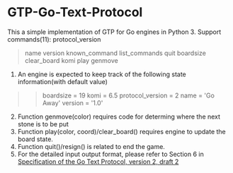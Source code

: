 # GTP-Go-Text-Protocol
This a simple implementation of GTP for Go engines in Python 3.
Support commands(11):
protocol_version
>name
>version
>known_command
>list_commands
>quit
>boardsize
>clear_board
>komi
>play
>genmove
1. An engine is expected to keep track of the following state information(with default value)
>>boardsize = 19
>>komi = 6.5
>>protocol_version = 2
>>name = 'Go Away'
>>version = '1.0'
2. Function genmove(color) requires code for determing where the next stone is to be put
3. Function play(color, coord)/clear_board() requires engine to update the board state.
4. Function quit()/resign() is related to end the game.
5. For the detailed input output format, please refer to Section 6 in [Specification of the Go Text Protocol, version 2,
draft 2](http://www.lysator.liu.se/~gunnar/gtp/gtp2-spec-draft2.pdf)

